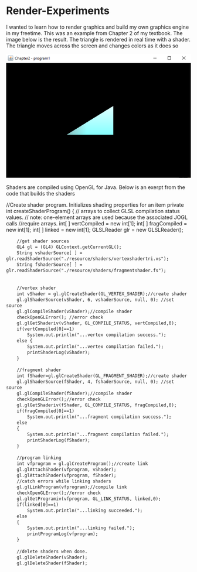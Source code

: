 # Render-Experiments
I wanted to learn how to render graphics and build my own graphics engine in my freetime. This was an example from Chapter 2 of my textbook. The image below is the result. The triangle is rendered in real time with a shader. The triangle moves across the screen and changes colors as it does so


![alt tag](https://github.com/austings/Render-Experiments/blob/master/preview.png)

Shaders are compiled using OpenGL for Java. Below is an exerpt from the code that builds the shaders

//Create shader program. Initializes shading properties for an item
private int createShaderProgram()
	{ 
		// arrays to collect GLSL compilation status values.
		// note: one-element arrays are used because the associated JOGL calls
		//require arrays.
		int[ ] vertCompiled = new int[1];
		int[ ] fragCompiled = new int[1];
		int[ ] linked = new int[1];
		GLSLReader glr = new GLSLReader();
		
		//get shader sources
		GL4 gl = (GL4) GLContext.getCurrentGL();
		String vshaderSource[ ] = glr.readShaderSource("./resource/shaders/vertexshadertri.vs");
		String fshaderSource[ ] = glr.readShaderSource("./resource/shaders/fragmentshader.fs");

		
		//vertex shader
		int vShader = gl.glCreateShader(GL_VERTEX_SHADER);//create shader
		gl.glShaderSource(vShader, 6, vshaderSource, null, 0); //set source
		gl.glCompileShader(vShader);//compile shader
		checkOpenGLError(); //error check
		gl.glGetShaderiv(vShader, GL_COMPILE_STATUS, vertCompiled,0);
		if(vertCompiled[0]==1)
			System.out.println("...vertex compilation success.");
		else {
			System.out.println("...vertex compilation failed.");
			printShaderLog(vShader);
		}

		//fragment shader
		int fShader=gl.glCreateShader(GL_FRAGMENT_SHADER);//create shader
		gl.glShaderSource(fShader, 4, fshaderSource, null, 0); //set source
		gl.glCompileShader(fShader);//compile shader
		checkOpenGLError();//error check
		gl.glGetShaderiv(fShader, GL_COMPILE_STATUS, fragCompiled,0);
		if(fragCompiled[0]==1)
			System.out.println("...fragment compilation success.");
		else
		{
			System.out.println("...fragment compilation failed.");
			printShaderLog(fShader);
		}
		
		//program linking
		int vfprogram = gl.glCreateProgram();//create link
		gl.glAttachShader(vfprogram, vShader);
		gl.glAttachShader(vfprogram, fShader);
		//catch errors while linking shaders
		gl.glLinkProgram(vfprogram);//compile link
		checkOpenGLError();//error check
		gl.glGetProgramiv(vfprogram, GL_LINK_STATUS, linked,0);
		if(linked[0]==1)
			System.out.println("...linking succeeded.");
		else
		{
			System.out.println("...linking failed.");
			printProgramLog(vfprogram);
		}
		
		//delete shaders when done.
		gl.glDeleteShader(vShader);
		gl.glDeleteShader(fShader);
	
